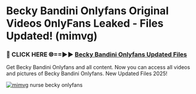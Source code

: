 # Becky Bandini Onlyfans Original Videos 0nlyFans Leaked - Files Updated! (mimvg)

<h3>🔴 CLICK HERE 🌐==►► <a href="https://tinyurl.com/2wckxsce" rel="nofollow">Becky Bandini Onlyfans Updated Files</a></h3>

Get Becky Bandini Onlyfans and all content. Now you can access all videos and pictures of Becky Bandini Onlyfans. New Updated Files 2025!

[![mimvg](https://i.imgur.com/AFduVYN.gif)](https://tinyurl.com/2wckxsce)
nurse becky onlyfans